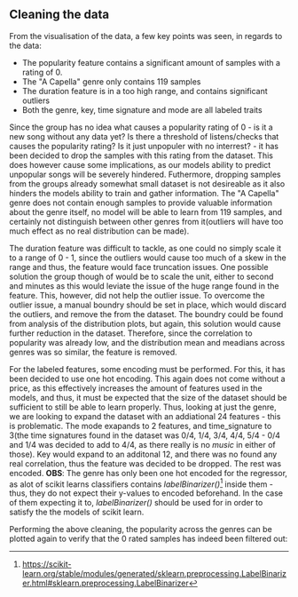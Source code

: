 ## Cleaning the data

From the visualisation of the data, a few key points was seen, in regards to the data: 

- The popularity feature contains a significant amount of samples with a rating of 0.
- The "A Capella" genre only contains 119 samples
- The duration feature is in a too high range, and contains significant outliers
- Both the genre, key, time signature and mode are all labeled traits

Since the group has no idea what causes a popularity rating of 0 - is it a new song without any data yet? Is there a threshold of listens/checks that causes the popularity rating? Is it just unpopuler with no interrest? - it has been decided to drop the samples with this rating from the dataset. This does however cause some implications, as our models ability to predict unpopular songs will be severely hindered. Futhermore, dropping samples from the groups already somewhat small dataset is not desireable as it also hinders the models ability to train and gather information. 
The "A Capella" genre does not contain enough samples to provide valuable information about the genre itself, no model will be able to learn from 119 samples, and certainly not distinguish between other genres from it(outliers will have too much effect as no real distribution can be made). 

The duration feature was difficult to tackle, as one could no simply scale it to a range of 0 - 1, since the outliers would cause too much of a skew in the range and thus, the feature would face truncation issues. One possible solution the group though of would be to scale the unit, either to second and minutes as this would leviate the issue of the huge range found in the feature. This, however, did not help the outlier issue. To overcome the outlier issue, a manual boundry should be set in place, which would discard the outliers, and remove the from the dataset. The boundry could be found from analysis of the distribution plots, but again, this solution would cause further reduction in the dataset. Therefore, since the correlation to popularity was already low, and the distribution mean and meadians across genres was so similar, the feature is removed. 

For the labeled features, some encoding must be performed. For this, it has been decided to use one hot encoding. This again does not come without a price, as this effectively increases the amount of features used in the models, and thus, it must be expected that the size of the dataset should be sufficient to still be able to learn properly. Thus, looking at just the genre, we are looking to expand the dataset with an addiational 24 features - this is problematic. The mode exapands to 2 features, and time_signature to 3(the time signatures found in the dataset was 0/4, 1/4, 3/4, 4/4, 5/4 - 0/4 and 1/4 was decided to add to 4/4, as there really is no _music_ in either of those). Key would expand to an additonal 12, and there was no found any real correlation, thus the feature was decided to be dropped. The rest was encoded. __OBS__: The genre has only been one hot encoded for the regressor, as alot of scikit learns classifiers contains _labelBinarizer()_[^1] inside them - thus, they do not expect their y-values to encoded beforehand. In the case of them expecting it to,  _labelBinarizer()_ should be used for in order to satisfy the the models of scikit learn. 

Performing the above cleaning, the popularity across the genres can be plotted again to verify that the 0 rated samples has indeed been filtered out: 




[^1]:https://scikit-learn.org/stable/modules/generated/sklearn.preprocessing.LabelBinarizer.html#sklearn.preprocessing.LabelBinarizer